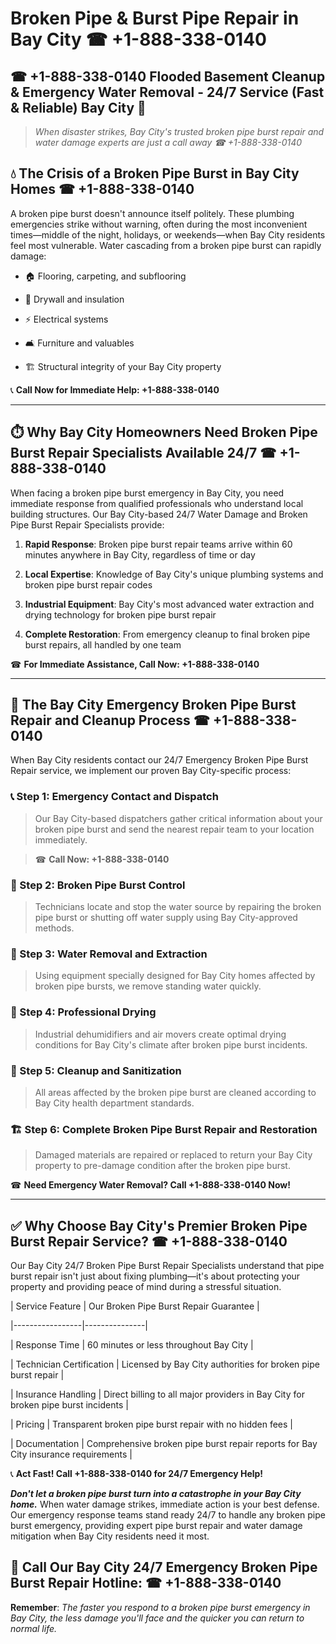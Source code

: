 # Broken Pipe & Burst Pipe Repair in Bay City ☎ +1-888-338-0140  
## ☎ +1-888-338-0140 Flooded Basement Cleanup & Emergency Water Removal - 24/7 Service (Fast & Reliable) Bay City 🚨  

> *When disaster strikes, Bay City's trusted broken pipe burst repair and water damage experts are just a call away ☎ +1-888-338-0140*  

## 💧 The Crisis of a Broken Pipe Burst in Bay City Homes ☎ +1-888-338-0140  

A broken pipe burst doesn't announce itself politely. These plumbing emergencies strike without warning, often during the most inconvenient times—middle of the night, holidays, or weekends—when Bay City residents feel most vulnerable. Water cascading from a broken pipe burst can rapidly damage:  

* 🏠 Flooring, carpeting, and subflooring  
* 🧱 Drywall and insulation  
* ⚡ Electrical systems  
* 🛋️ Furniture and valuables  
* 🏗️ Structural integrity of your Bay City property  

📞 **Call Now for Immediate Help: +1-888-338-0140**  

---  

## ⏱️ Why Bay City Homeowners Need Broken Pipe Burst Repair Specialists Available 24/7 ☎ +1-888-338-0140  

When facing a broken pipe burst emergency in Bay City, you need immediate response from qualified professionals who understand local building structures. Our Bay City-based 24/7 Water Damage and Broken Pipe Burst Repair Specialists provide:  

1. **Rapid Response**: Broken pipe burst repair teams arrive within 60 minutes anywhere in Bay City, regardless of time or day  
2. **Local Expertise**: Knowledge of Bay City's unique plumbing systems and broken pipe burst repair codes  
3. **Industrial Equipment**: Bay City's most advanced water extraction and drying technology for broken pipe burst repair  
4. **Complete Restoration**: From emergency cleanup to final broken pipe burst repairs, all handled by one team  

☎ **For Immediate Assistance, Call Now: +1-888-338-0140**  

---  

## 🔧 The Bay City Emergency Broken Pipe Burst Repair and Cleanup Process ☎ +1-888-338-0140  

When Bay City residents contact our 24/7 Emergency Broken Pipe Burst Repair service, we implement our proven Bay City-specific process:  

### 📞 Step 1: Emergency Contact and Dispatch  
> Our Bay City-based dispatchers gather critical information about your broken pipe burst and send the nearest repair team to your location immediately.  
> ☎ **Call Now: +1-888-338-0140**  

### 🚿 Step 2: Broken Pipe Burst Control  
> Technicians locate and stop the water source by repairing the broken pipe burst or shutting off water supply using Bay City-approved methods.  

### 🌊 Step 3: Water Removal and Extraction  
> Using equipment specially designed for Bay City homes affected by broken pipe bursts, we remove standing water quickly.  

### 💨 Step 4: Professional Drying  
> Industrial dehumidifiers and air movers create optimal drying conditions for Bay City's climate after broken pipe burst incidents.  

### 🧼 Step 5: Cleanup and Sanitization  
> All areas affected by the broken pipe burst are cleaned according to Bay City health department standards.  

### 🏗️ Step 6: Complete Broken Pipe Burst Repair and Restoration  
> Damaged materials are repaired or replaced to return your Bay City property to pre-damage condition after the broken pipe burst.  

☎ **Need Emergency Water Removal? Call +1-888-338-0140 Now!**  

---  

## ✅ Why Choose Bay City's Premier Broken Pipe Burst Repair Service? ☎ +1-888-338-0140  

Our Bay City 24/7 Broken Pipe Burst Repair Specialists understand that pipe burst repair isn't just about fixing plumbing—it's about protecting your property and providing peace of mind during a stressful situation.  

| Service Feature | Our Broken Pipe Burst Repair Guarantee |  
|-----------------|---------------|  
| Response Time | 60 minutes or less throughout Bay City |  
| Technician Certification | Licensed by Bay City authorities for broken pipe burst repair |  
| Insurance Handling | Direct billing to all major providers in Bay City for broken pipe burst incidents |  
| Pricing | Transparent broken pipe burst repair with no hidden fees |  
| Documentation | Comprehensive broken pipe burst repair reports for Bay City insurance requirements |  

📞 **Act Fast! Call +1-888-338-0140 for 24/7 Emergency Help!**  

***Don't let a broken pipe burst turn into a catastrophe in your Bay City home.*** When water damage strikes, immediate action is your best defense. Our emergency response teams stand ready 24/7 to handle any broken pipe burst emergency, providing expert pipe burst repair and water damage mitigation when Bay City residents need it most.  

## 📱 Call Our Bay City 24/7 Emergency Broken Pipe Burst Repair Hotline: ☎ +1-888-338-0140  

**Remember**: *The faster you respond to a broken pipe burst emergency in Bay City, the less damage you'll face and the quicker you can return to normal life.*